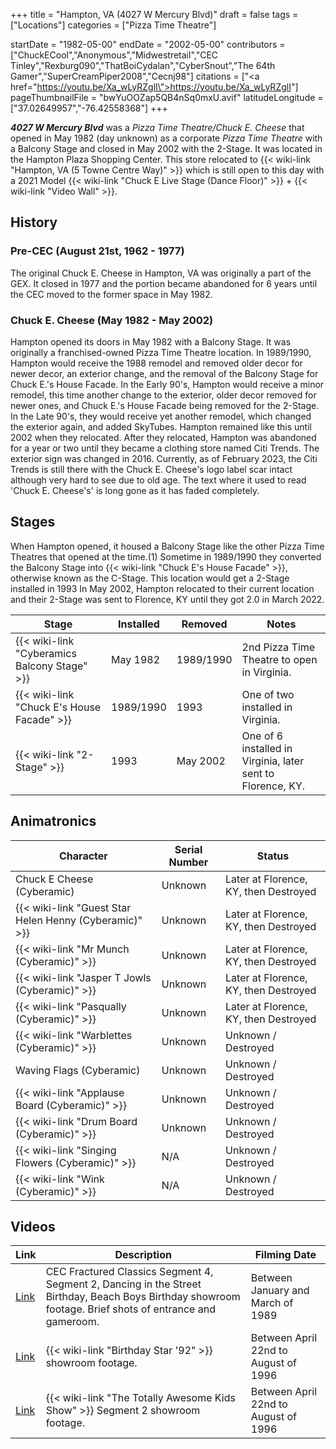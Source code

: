 +++
title = "Hampton, VA (4027 W Mercury Blvd)"
draft = false
tags = ["Locations"]
categories = ["Pizza Time Theatre"]


startDate = "1982-05-00"
endDate = "2002-05-00"
contributors = ["ChuckECool","Anonymous","Midwestretail","CEC Tinley","Rexburg090","ThatBoiCydalan","CyberSnout","The 64th Gamer","SuperCreamPiper2008","Cecnj98"]
citations = ["<a href=\"https://youtu.be/Xa_wLyRZglI\">https://youtu.be/Xa_wLyRZglI</a>"]
pageThumbnailFile = "bwYuOOZap5QB4nSq0mxU.avif"
latitudeLongitude = ["37.02649957","-76.42558368"]
+++

***4027 W Mercury Blvd*** was a *Pizza Time Theatre/Chuck E. Cheese* that opened in May 1982 (day unknown) as a corporate *Pizza Time Theatre* with a Balcony Stage and closed in May 2002 with the 2-Stage. It was located in the Hampton Plaza Shopping Center. This store relocated to {{< wiki-link "Hampton, VA (5 Towne Centre Way)" >}} which is still open to this day with a 2021 Model {{< wiki-link "Chuck E Live Stage (Dance Floor)" >}} + {{< wiki-link "Video Wall" >}}.

## History

### Pre-CEC (August 21st, 1962 - 1977)

The original Chuck E. Cheese in Hampton, VA was originally a part of the GEX. It closed in 1977 and the portion became abandoned for 6 years until the CEC moved to the former space in May 1982.

### Chuck E. Cheese (May 1982 - May 2002)

Hampton opened its doors in May 1982 with a Balcony Stage. It was originally a franchised-owned Pizza Time Theatre location. In 1989/1990, Hampton would receive the 1988 remodel and removed older decor for newer decor, an exterior change, and the removal of the Balcony Stage for Chuck E.'s House Facade. In the Early 90's, Hampton would receive a minor remodel, this time another change to the exterior, older decor removed for newer ones, and Chuck E.'s House Facade being removed for the 2-Stage. In the Late 90's, they would receive yet another remodel, which changed the exterior again, and added SkyTubes. Hampton remained like this until 2002 when they relocated. After they relocated, Hampton was abandoned for a year or two until they became a clothing store named Citi Trends. The exterior sign was changed in 2016. Currently, as of February 2023, the Citi Trends is still there with the Chuck E. Cheese's logo label scar intact although very hard to see due to old age. The text where it used to read 'Chuck E. Cheese's' is long gone as it has faded completely.

## Stages

When Hampton opened, it housed a Balcony Stage like the other Pizza Time Theatres that opened at the time.(1) Sometime in 1989/1990 they converted the Balcony Stage into {{< wiki-link "Chuck E's House Facade" >}}, otherwise known as the C-Stage. This location would get a 2-Stage installed in 1993 In May 2002, Hampton relocated to their current location and their 2-Stage was sent to Florence, KY until they got 2.0 in March 2022.

| Stage                                              | Installed | Removed   | Notes                                                       |
|----------------------------------------------------|-----------|-----------|-------------------------------------------------------------|
| {{< wiki-link "Cyberamics Balcony Stage" >}} | May 1982  | 1989/1990 | 2nd Pizza Time Theatre to open in Virginia.                 |
| {{< wiki-link "Chuck E's House Facade" >}}   | 1989/1990 | 1993      | One of two installed in Virginia.                           |
| {{< wiki-link "2-Stage" >}}                  | 1993      | May 2002  | One of 6 installed in Virginia, later sent to Florence, KY. |

## Animatronics

| Character                                                    | Serial Number | Status                                |
|--------------------------------------------------------------|---------------|---------------------------------------|
| Chuck E Cheese (Cyberamic)                                   | Unknown       | Later at Florence, KY, then Destroyed |
| {{< wiki-link "Guest Star Helen Henny (Cyberamic)" >}} | Unknown       | Later at Florence, KY, then Destroyed |
| {{< wiki-link "Mr Munch (Cyberamic)" >}}               | Unknown       | Later at Florence, KY, then Destroyed |
| {{< wiki-link "Jasper T Jowls (Cyberamic)" >}}         | Unknown       | Later at Florence, KY, then Destroyed |
| {{< wiki-link "Pasqually (Cyberamic)" >}}              | Unknown       | Later at Florence, KY, then Destroyed |
| {{< wiki-link "Warblettes (Cyberamic)" >}}             | Unknown       | Unknown / Destroyed                   |
| Waving Flags (Cyberamic)                                     | Unknown       | Unknown / Destroyed                   |
| {{< wiki-link "Applause Board (Cyberamic)" >}}         | Unknown       | Unknown / Destroyed                   |
| {{< wiki-link "Drum Board (Cyberamic)" >}}             | Unknown       | Unknown / Destroyed                   |
| {{< wiki-link "Singing Flowers (Cyberamic)" >}}        | N/A           | Unknown / Destroyed                   |
| {{< wiki-link "Wink (Cyberamic)" >}}                   | N/A           | Unknown / Destroyed                   |

## Videos

| Link                                 | Description                                                                                                                                              | Filming Date                         |
|--------------------------------------|----------------------------------------------------------------------------------------------------------------------------------------------------------|--------------------------------------|
| [Link](https://youtu.be/Xa_wLyRZglI) | CEC Fractured Classics Segment 4, Segment 2, Dancing in the Street Birthday, Beach Boys Birthday showroom footage. Brief shots of entrance and gameroom. | Between January and March of 1989    |
| [Link](https://youtu.be/xZiEBcgwwrw) | {{< wiki-link "Birthday Star '92" >}} showroom footage.                                                                                            | Between April 22nd to August of 1996 |
| [Link](https://youtu.be/DmzoR1ddYvg) | {{< wiki-link "The Totally Awesome Kids Show" >}} Segment 2 showroom footage.                                                                      | Between April 22nd to August of 1996 |